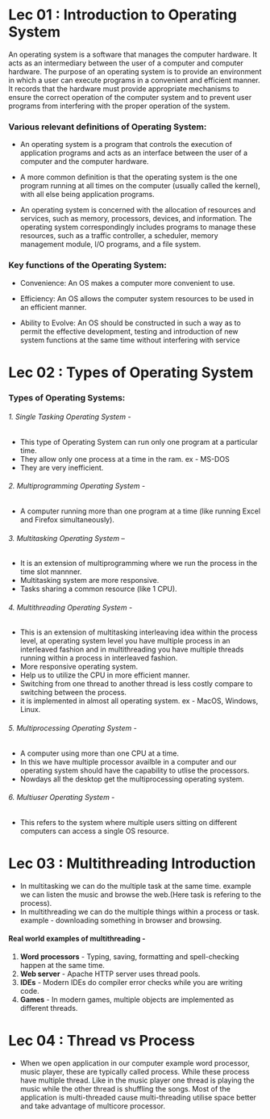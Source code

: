 <h1> <span>Lec 01 : </span>Introduction to Operating System </h1>
<p>
An operating system is a software that manages the computer hardware. It acts as an intermediary between the user of a computer and computer hardware. The purpose of an operating system is to provide an environment in which a user can execute programs in a convenient and efficient manner. It records that the hardware must provide appropriate mechanisms to ensure the correct operation of the computer system and to prevent user programs from interfering with the proper operation of the system.
</p>

<h3>Various relevant definitions of Operating System:</h3>

- An operating system is a program that controls the execution of application programs and acts as an interface between the user of a computer and the computer hardware.

- A more common definition is that the operating system is the one program running at all times on the computer (usually called the kernel), with all else being application programs.

- An operating system is concerned with the allocation of resources and services, such as memory, processors, devices, and information. The operating system correspondingly includes programs to manage these resources, such as a traffic controller, a scheduler, memory management module, I/O programs, and a file system.



<h3>Key functions of the Operating System:</h3>

- Convenience: An OS makes a computer more convenient to use.

- Efficiency: An OS allows the computer system resources to be used in an efficient manner.

- Ability to Evolve: An OS should be constructed in such a way as to permit the effective development, testing and introduction of new system functions at the same time without interfering with service


<h1> <span>Lec 02 : </span>Types of Operating System</h1>

<h3>Types of Operating Systems:</h3>


<h6>1. Single Tasking Operating System -</h6>

- This type of Operating System can run only one program at a particular time.
- They allow only one process at a time in the ram. ex - MS-DOS 
- They are very inefficient.

<h6>2. Multiprogramming Operating System -</h6> 

- A computer running more than one program at a time (like running Excel and Firefox simultaneously).

<h6>3. Multitasking Operating System –</h6>

- It is an extension of multiprogramming where we run the process in the time slot mannner.
- Multitasking system are more responsive.
- Tasks sharing a common resource (like 1 CPU).

<h6>4. Multithreading Operating System -</h6>

- This is an extension of multitasking interleaving idea within the process level, at operating system level you have multiple process in an interleaved fashion and in multithreading you have multiple threads running within a process in interleaved fashion.
- More responsive operating system.
- Help us to utilize the CPU in more efficient manner.
- Switching from one thread to another thread is less costly compare to switching between the process.
- it is implemented in almost all operating system. ex -  MacOS, Windows, Linux.

<h6>5. Multiprocessing Operating System -</h6>

- A computer using more than one CPU at a time.
- In this we have multiple processor availble in a computer and our operating system should have the capability to utlise the processors.
- Nowdays all the desktop get the multiprocessing operating system.


<h6>6. Multiuser Operating System -</h6> 

- This refers to the system where multiple users sitting on different computers can access a single OS resource.


# Lec 03 : Multithreading Introduction
- In multitasking we can do the multiple task at the same time. example we can listen the music and browse the web.(Here task is refering to the process).
- In multithreading we can do the multiple things within a process or task. example - downloading something in browser and browsing.

#### Real world examples of multithreading -
1. <b>Word processors</b> - Typing, saving, formatting and spell-checking happen at the same time.
2. <b>Web server</b> - Apache HTTP server uses thread pools.
3. <b>IDEs</b> - Modern IDEs do compiler error checks while you are writing code.
4. <b>Games</b> - In modern games, multiple objects are implemented as different threads.



# Lec 04 : Thread vs Process

- When we open application in our computer example word processor, music player, these are typically called process. While these process have multiple thread. Like in the music player one thread is playing the music while the other thread is shuffling the songs. Most of the application is multi-threaded cause multi-threading utilise space better and take advantage of multicore processor.